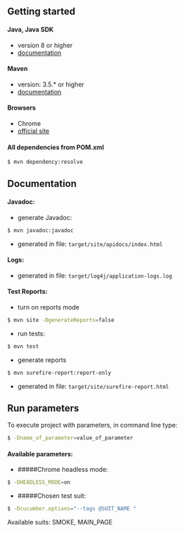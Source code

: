 
## Getting started  
  

#### Java, Java SDK  
* version 8 or higher  
* [documentation](https://docs.oracle.com/javase/8/docs/)  
  
#### Maven  
* version: 3.5.*  or higher
* [documentation](http://maven.apache.org/guides/)  
  
#### Browsers   
* Chrome  
* [official site](https://www.google.com/intl/pl_pl/chrome/)   
  
#### All dependencies from POM.xml  
```sh  
$ mvn dependency:resolve  
```  
  
## Documentation  
#### Javadoc:
* generate Javadoc:
```sh  
$ mvn javadoc:javadoc  
```  
* generated in file: 
```target/site/apidocs/index.html```
#### Logs:
* generated in file: 
```target/log4j/application-logs.log```
  
#### Test Reports:  
* turn on reports mode
```sh  
$ mvn site -DgenerateReports=false  
```  
* run tests: 
```sh  
$ mvn test 
```  
* generate reports
```sh  
$ mvn surefire-report:report-only 
```  
* generated in file: 
```target/site/surefire-report.html```

## Run parameters  
To execute project with parameters, in command line type:   
```sh  
$ -Dname_of_parameter=value_of_parameter  
```  
#### Available parameters:
* #####Chrome headless mode:
```sh  
$ -DHEADLESS_MODE=on
```  
* #####Chosen test suit:
```sh  
$ -Dcucumber.options="--tags @SUIT_NAME "
```  
Available suits: SMOKE, MAIN_PAGE